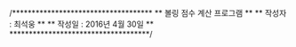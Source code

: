 /************************************
**      볼링 점수 계산 프로그램    **
**        작성자 : 최석웅          **
**        작성일 : 2016년 4월 30일 **
************************************/
